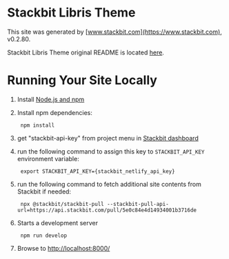 # Stackbit Libris Theme

This site was generated by [www.stackbit.com](https://www.stackbit.com), v0.2.80.

Stackbit Libris Theme original README is located [here](./README.theme.md).

# Running Your Site Locally

1. Install [Node.js and npm](https://nodejs.org/en/)

1. Install npm dependencies:

        npm install

1. get "stackbit-api-key" from project menu in [Stackbit dashboard](https://app.stackbit.com/dashboard)

1. run the following command to assign this key to `STACKBIT_API_KEY` environment variable:

        export STACKBIT_API_KEY={stackbit_netlify_api_key}

1. run the following command to fetch additional site contents from Stackbit if needed:

        npx @stackbit/stackbit-pull --stackbit-pull-api-url=https://api.stackbit.com/pull/5e0c84e4d14934001b3716de

1. Starts a development server

        npm run develop

1. Browse to [http://localhost:8000/](http://localhost:8000/)
